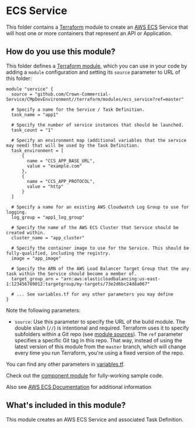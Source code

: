 # ECS Service

This folder contains a [Terraform](https://www.terraform.io/) module to create an [AWS ECS](https://aws.amazon.com/ecs/) Service that will host one or more containers that represent an API or Application.

## How do you use this module?

This folder defines a [Terraform module](https://www.terraform.io/docs/modules/usage.html), which you can use in your
code by adding a `module` configuration and setting its `source` parameter to URL of this folder:

```hcl
module "service" {
  source = "github.com/Crown-Commercial-Service/CMpDevEnvironment//terraform/modules/ecs_service?ref=master"

  # Specify a name for the Service / Task Definition.
  task_name = "app1"

  # Specify the number of service instances that should be launched.
  task_count = "1"

  # Specify an environment map (additional variables that the service may need) that will be used by the Task Definition.
  task_environment = [
      {
        name = "CCS_APP_BASE_URL",
        value = "example.com"
      },
      {
        name = "CCS_APP_PROTOCOL",
        value = "http"
      }
  ]

  # Specify a name for an existing AWS Cloudwatch Log Group to use for logging.
  log_group = "app1_log_group"

  # Specify the name of the AWS ECS Cluster that Service should be created within.
  cluster_name = "app_cluster"

  # Specify the container image to use for the Service. This should be fully-qualified, including the registry.
  image = "app_image"

  # Specify the ARN of the AWS Load Balancer Target Group that the any task within the Service should become a member of.
  target_group_arn = "arn:aws:elasticloadbalancing:us-east-1:123456789012:targetgroup/my-targets/73e2d6bc24d8a067"

  # ... See variables.tf for any other parameters you may define
}
```

Note the following parameters:

* `source`: Use this parameter to specify the URL of the build module. The double slash (`//`) is intentional 
  and required. Terraform uses it to specify subfolders within a Git repo (see [module 
  sources](https://www.terraform.io/docs/modules/sources.html)). The `ref` parameter specifies a specific Git tag in 
  this repo. That way, instead of using the latest version of this module from the `master` branch, which 
  will change every time you run Terraform, you're using a fixed version of the repo.

You can find any other parameters in [variables.tf](variables.tf).

Check out the [component module](https://github.com/Crown-Commercial-Service/CMpDevEnvironment/blob/develop/terraform/modules/component/main.tf) for fully-working sample code. 

Also see [AWS ECS Documentation](https://docs.aws.amazon.com/AmazonECS/latest/developerguide/Welcome.html) for additional information

## What's included in this module?

This module creates an AWS ECS Service and associated Task Definition.
